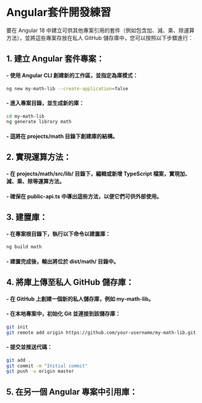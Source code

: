 # Angular套件開發練習

要在 Angular 18 中建立可供其他專案引用的套件（例如包含加、減、乘、除運算方法），並將這些專案存放在私人 GitHub 儲存庫中，您可以按照以下步驟進行：

## 1. 建立 Angular 套件專案：

#### - 使用 Angular CLI 創建新的工作區，並指定為庫模式：
```bash
ng new my-math-lib --create-application=false
```

#### - 進入專案目錄，並生成新的庫：
```bash
cd my-math-lib
ng generate library math
```

#### - 這將在 projects/math 目錄下創建庫的結構。

## 2. 實現運算方法：

#### - 在 projects/math/src/lib/ 目錄下，編輯或新增 TypeScript 檔案，實現加、減、乘、除等運算方法。
#### - 確保在 public-api.ts 中導出這些方法，以便它們可供外部使用。

## 3. 建置庫：

#### - 在專案根目錄下，執行以下命令以建置庫：
```bash
ng build math
```

#### - 建置完成後，輸出將位於 dist/math/ 目錄中。

## 4. 將庫上傳至私人 GitHub 儲存庫：

#### - 在 GitHub 上創建一個新的私人儲存庫，例如 my-math-lib。
#### - 在本地專案中，初始化 Git 並連接到該儲存庫：
```bash
git init
git remote add origin https://github.com/your-username/my-math-lib.git
```

#### - 提交並推送代碼：
```bash
git add .
git commit -m "Initial commit"
git push -u origin master
```

## 5. 在另一個 Angular 專案中引用庫：